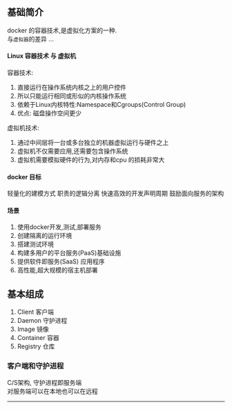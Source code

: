 
## 基础简介

docker 的容器技术,是虚拟化方案的一种.  
与`虚拟器`的差异 ...  

#### Linux 容器技术 与 虚拟机
容器技术:
1. 直接运行在操作系统内核之上的用户控件
2. 所以只能运行相同或形似的内核操作系统
3. 依赖于Linux内核特性:Namespace和Cgroups(Control Group)
4. 优点: 磁盘操作空间更少

虚拟机技术:  
1. 通过中间层将一台或多台独立的机器虚拟运行与硬件之上
2. 虚拟机不仅需要应用,还需要包含操作系统
3. 虚拟机需要模拟硬件的行为,对内存和cpu 的损耗非常大

#### docker 目标
轻量化的建模方式
职责的逻辑分离
快速高效的开发声明周期
鼓励面向服务的架构

#### 场景
1. 使用docker开发,测试,部署服务
2. 创建隔离的运行环境
3. 搭建测试环境
4. 构建多用户的平台服务(PaaS)基础设施
5. 提供软件即服务(SaaS) 应用程序
6. 高性能,超大规模的宿主机部署


## 基本组成
1. Client 客户端
2. Daemon 守护进程
3. Image 镜像
4. Container 容器
5. Registry 仓库

### 客户端和守护进程
C/S架构, 守护进程即服务端  
对服务端可以在本地也可以在远程  





- - -
